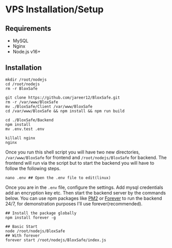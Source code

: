 # VPS Installation/Setup

## Requirements

- MySQL
- Nginx
- Node.js v16+

## Installation

```shell
mkdir /root/nodejs
cd /root/nodejs
rm -r BloxSafe

git clone https://github.com/jareer12/BloxSafe.git
rm -r /var/www/BloxSafe
mv ./BloxSafe/Client /var/www/BloxSafe
cd /var/www/BloxSafe && npm install && npm run build

cd ./BloxSafe/Backend
npm install
mv .env.test .env

killall nginx
nginx

```

Once you run this shell script you will have two new directories, `/var/www/BloxSafe` for frontend and `/root/nodejs/BloxSafe` for backend. The frontend will run via the script but to start the backend you will have to follow the following steps.

```shell
nano .env ## Open the .env file to edit(linux)
```

Once you are in the `.env` file, configure the settings. Add mysql credentials add an encryption key etc. Then start the backend server by the commands below. You can use npm packages like [PM2](https://www.npmjs.com/package/pm2) or [Forever](https://www.npmjs.com/package/forever) to run the backend 24/7, for demonstration purposes I'll use forever(recommended).

```shell
## Install the package globally
npm install forever -g
```

```shell
## Basic Start
node /root/nodejs/BloxSafe
## With forever
forever start /root/nodejs/BloxSafe/index.js
```
